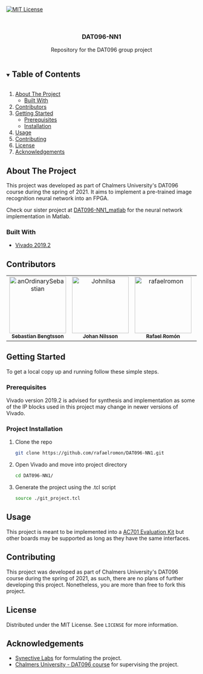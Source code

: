 <!-- PROJECT SHIELDS -->
<!--
*** I'm using markdown "reference style" links for readability.
*** Reference links are enclosed in brackets [ ] instead of parentheses ( ).
*** See the bottom of this document for the declaration of the reference variables
*** for contributors-url, forks-url, etc. This is an optional, concise syntax you may use.
*** https://www.markdownguide.org/basic-syntax/#reference-style-links
-->

[![MIT License][license-shield]][license-url]

<!-- PROJECT LOGO -->
<br />
<p align="center">  
  <h3 align="center">DAT096-NN1</h3>
  <p align="center">
    Repository for the DAT096 group project
  </p>
</p>

<!-- TABLE OF CONTENTS -->
<details open="open">
  <summary><h2 style="display: inline-block">Table of Contents</h2></summary>
  <ol>
    <li>
      <a href="#about-the-project">About The Project</a>
      <ul>
        <li><a href="#built-with">Built With</a></li>
      </ul>
    </li>
    <li><a href="#contributors">Contributors</a></li>
    <li>
      <a href="#getting-started">Getting Started</a>
      <ul>
        <li><a href="#prerequisites">Prerequisites</a></li>
        <li><a href="#installation">Installation</a></li>
      </ul>
    </li>
    <li><a href="#usage">Usage</a></li>
    <li><a href="#contributing">Contributing</a></li>
    <li><a href="#license">License</a></li>
    <li><a href="#acknowledgements">Acknowledgements</a></li>
  </ol>
</details>



<!-- ABOUT THE PROJECT -->
## About The Project

This project was developed as part of Chalmers University's DAT096 course during the spring of 2021. It aims to implement a pre-trained image recognition neural network into an FPGA.

Check our sister project at [DAT096-NN1_matlab](https://github.com/rafaelromon/DAT096-NN1_matlab) for the neural network implementation in Matlab.

### Built With

* [Vivado 2019.2](https://www.xilinx.com/products/design-tools/vivado.html)

## Contributors

<!-- ALL-CONTRIBUTORS-LIST:START - Do not remove or modify this section -->
<!-- prettier-ignore -->
<table align="center">
  <tr>
    <td align="center"><a href="https://github.com/anOrdinarySebastian">
        <img src="https://avatars.githubusercontent.com/u/75024664?v=4"
        width="150px;" alt="anOrdinarySebastian"/><br/><sub><b>Sebastian Bengtsson</b></sub></a><br/></td>  
    <td align="center"><a href="https://github.com/Johnilsa">
        <img src="https://avatars.githubusercontent.com/u/78208966?v=4"
        width="150px;" alt="Johnilsa"/><br/><sub><b>Johan Nilsson</b></sub></a><br/></td>
    <td align="center"><a href="https://github.com/rafaelromon">
        <img src="https://avatars.githubusercontent.com/u/15263554?v=4"
        width="150px;" alt="rafaelromon"/><br/><sub><b>Rafael Romón</b></sub></a><br/></td>
    <td align="center"><a href="https://github.com/Andychiz">
        <img src="https://avatars.githubusercontent.com/u/74025426?v=4"
        width="150px;" alt="Andychiz"/><br/><sub><b> Chi Zhong</b></sub></a><br/></td>
  </tr>
</table>

<!-- GETTING STARTED -->
## Getting Started

To get a local copy up and running follow these simple steps.

### Prerequisites

Vivado version 2019.2 is advised for synthesis and implementation as some of the IP blocks used in this project may change in newer versions of Vivado.


### Project Installation

1. Clone the repo
   ```sh
   git clone https://github.com/rafaelromon/DAT096-NN1.git
   ```
2. Open Vivado and move into project directory
   ```sh
   cd DAT096-NN1/
   ```
3. Generate the project using the .tcl script
    ```sh
    source ./git_project.tcl
    ```

<!-- USAGE EXAMPLES -->
## Usage

This project is meant to be implemented into a [AC701 Evaluation Kit](https://www.xilinx.com/products/boards-and-kits/ek-a7-ac701-g.html) but other boards may be supported as long as they have the same interfaces.

<!-- CONTRIBUTING -->
## Contributing

This project was developed as part of Chalmers University's DAT096 course during the spring of 2021, as such, there are no plans of further developing this project. Nonetheless, you are more than free to fork this project.


<!-- LICENSE -->
## License

Distributed under the MIT License. See `LICENSE` for more information.

<!-- ACKNOWLEDGEMENTS -->
## Acknowledgements
* [Synective Labs](https://synective.se/) for formulating the project.
* [Chalmers University - DAT096 course](https://student.portal.chalmers.se/en/chalmersstudies/courseinformation/pages/searchcourse.aspx?course_id=26848&parsergrp=3) for supervising the project.


<!-- MARKDOWN LINKS & IMAGES -->
<!-- https://www.markdownguide.org/basic-syntax/#reference-style-links -->
[license-shield]: https://img.shields.io/github/license/rafaelromon/repo.svg?style=for-the-badge
[license-url]: https://github.com/rafaelromon/DAT096-NN1/blob/master/LICENSE.txt
